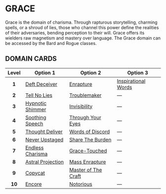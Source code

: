 # GRACE

Grace is the domain of charisma. Through rapturous storytelling, charming spells, or a shroud of lies, those who channel this power define the realities of their adversaries, bending perception to their will. Grace offers its wielders raw magnetism and mastery over language. The Grace domain can be accessed by the Bard and Rogue classes.

## DOMAIN CARDS

| **Level** | **Option 1**                                             | **Option 2**                                                     | **Option 3**                                                 |
| :-------: | -------------------------------------------------------- | ---------------------------------------------------------------- | ------------------------------------------------------------ |
|   **1**   | [Deft Deceiver](../abilities/Deft%20Deceiver.md)         | [Enrapture](../abilities/Enrapture.md)                           | [Inspirational Words](../abilities/Inspirational%20Words.md) |
|   **2**   | [Tell No Lies](../abilities/Tell%20No%20Lies.md)         | [Troublemaker](../abilities/Troublemaker.md)                     | —                                                            |
|   **3**   | [Hypnotic Shimmer](../abilities/Hypnotic%20Shimmer.md)   | [Invisibility](../abilities/Invisibility.md)                     | —                                                            |
|   **4**   | [Soothing Speech](../abilities/Soothing%20Speech.md)     | [Through Your Eyes](../abilities/Through%20Your%20Eyes.md)       | —                                                            |
|   **5**   | [Thought Deliver](../abilities/Thought%20Deliver.md)     | [Words of Discord](../abilities/Words%20of%20Discord.md)         | —                                                            |
|   **6**   | [Never Upstaged](../abilities/Never%20Upstaged.md)       | [Share The Burden](../abilities/Share%20the%20Burden.md)         | —                                                            |
|   **7**   | [Endless Charisma](../abilities/Endless%20Charisma.md)   | [Grace-Touched](../abilities/Grace-Touched.md)                   | —                                                            |
|   **8**   | [Astral Projection](../abilities/Astral%20Projection.md) | [Mass Enrapture](../abilities/Mass%20Enrapture.md)               | —                                                            |
|   **9**   | [Copycat](../abilities/Copycat.md)                       | [Master of The Craft](../abilities/Master%20of%20the%20Craft.md) | —                                                            |
|  **10**   | [Encore](../abilities/Encore.md)                         | [Notorious](../abilities/Notorious.md)                           | —                                                            |
